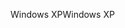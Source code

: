 <span data-ttu-id="1b1a7-101">Windows XP</span><span class="sxs-lookup"><span data-stu-id="1b1a7-101">Windows XP</span></span>